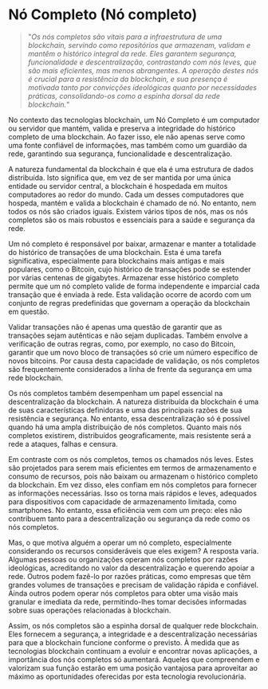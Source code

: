 # Nó Completo (Nó completo)

>"*Os nós completos são vitais para a infraestrutura de uma blockchain, servindo como repositórios que armazenam, validam e mantêm o histórico integral da rede. Eles garantem segurança, funcionalidade e descentralização, contrastando com nós leves, que são mais eficientes, mas menos abrangentes. A operação destes nós é crucial para a resistência da blockchain, e sua presença é motivada tanto por convicções ideológicas quanto por necessidades práticas, consolidando-os como a espinha dorsal da rede blockchain.*"

No contexto das tecnologias blockchain, um Nó Completo é um computador ou servidor que mantém, valida e preserva a integridade do histórico completo de uma blockchain. Ao fazer isso, ele não apenas serve como uma fonte confiável de informações, mas também como um guardião da rede, garantindo sua segurança, funcionalidade e descentralização.

A natureza fundamental da blockchain é que ela é uma estrutura de dados distribuída. Isto significa que, em vez de ser mantida por uma única entidade ou servidor central, a blockchain é hospedada em muitos computadores ao redor do mundo. Cada um desses computadores que hospeda, mantém e valida a blockchain é chamado de nó. No entanto, nem todos os nós são criados iguais. Existem vários tipos de nós, mas os nós completos são os mais robustos e essenciais para a saúde e segurança da rede.

Um nó completo é responsável por baixar, armazenar e manter a totalidade do histórico de transações de uma blockchain. Esta é uma tarefa significativa, especialmente para blockchains mais antigas e mais populares, como o Bitcoin, cujo histórico de transações pode se estender por várias centenas de gigabytes. Armazenar esse histórico completo permite que um nó completo valide de forma independente e imparcial cada transação que é enviada à rede. Esta validação ocorre de acordo com um conjunto de regras predefinidas que governam a operação da blockchain em questão.

Validar transações não é apenas uma questão de garantir que as transações sejam autênticas e não sejam duplicadas. Também envolve a verificação de outras regras, como, por exemplo, no caso do Bitcoin, garantir que um novo bloco de transações só crie um número específico de novos bitcoins. Por causa desta capacidade de validação, os nós completos são frequentemente considerados a linha de frente da segurança em uma rede blockchain.

Os nós completos também desempenham um papel essencial na descentralização da blockchain. A natureza distribuída da blockchain é uma de suas características definidoras e uma das principais razões de sua resistência e segurança. No entanto, essa descentralização só é possível quando há uma ampla distribuição de nós completos. Quanto mais nós completos existirem, distribuídos geograficamente, mais resistente será a rede a ataques, falhas e censura.

Em contraste com os nós completos, temos os chamados nós leves. Estes são projetados para serem mais eficientes em termos de armazenamento e consumo de recursos, pois não baixam ou armazenam o histórico completo da blockchain. Em vez disso, eles confiam em nós completos para fornecer as informações necessárias. Isso os torna mais rápidos e leves, adequados para dispositivos com capacidade de armazenamento limitada, como smartphones. No entanto, essa eficiência vem com um preço: eles não contribuem tanto para a descentralização ou segurança da rede como os nós completos.

Mas, o que motiva alguém a operar um nó completo, especialmente considerando os recursos consideráveis que eles exigem? A resposta varia. Algumas pessoas ou organizações operam nós completos por razões ideológicas, acreditando no valor da descentralização e querendo apoiar a rede. Outros podem fazê-lo por razões práticas, como empresas que têm grandes volumes de transações e precisam de validação rápida e confiável. Ainda outros podem operar nós completos para obter uma visão mais granular e imediata da rede, permitindo-lhes tomar decisões informadas sobre suas operações relacionadas à blockchain.

Assim, os nós completos são a espinha dorsal de qualquer rede blockchain. Eles fornecem a segurança, a integridade e a descentralização necessárias para que a blockchain funcione conforme o previsto. À medida que as tecnologias blockchain continuam a evoluir e encontrar novas aplicações, a importância dos nós completos só aumentará. Aqueles que compreendem e valorizam sua função estarão em uma posição vantajosa para aproveitar ao máximo as oportunidades oferecidas por esta tecnologia revolucionária.